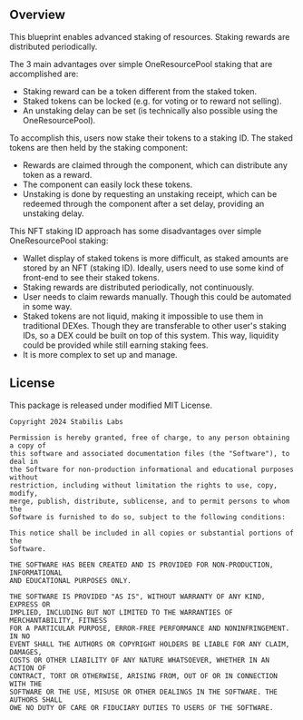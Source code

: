 ## Overview
This blueprint enables advanced staking of resources. Staking rewards are distributed periodically.

The 3 main advantages over simple OneResourcePool staking that are accomplished are:
- Staking reward can be a token different from the staked token.
- Staked tokens can be locked (e.g. for voting or to reward not selling).
- An unstaking delay can be set (is technically also possible using the OneResourcePool).

To accomplish this, users now stake their tokens to a staking ID. The staked tokens are then held by the staking component:
- Rewards are claimed through the component, which can distribute any token as a reward.
- The component can easily lock these tokens.
- Unstaking is done by requesting an unstaking receipt, which can be redeemed through the component after a set delay, providing an unstaking delay.

This NFT staking ID approach has some disadvantages over simple OneResourcePool staking:
- Wallet display of staked tokens is more difficult, as staked amounts are stored by an NFT (staking ID). Ideally, users need to use some kind of front-end to see their staked tokens.
- Staking rewards are distributed periodically, not continuously.
- User needs to claim rewards manually. Though this could be automated in some way.
- Staked tokens are not liquid, making it impossible to use them in traditional DEXes. Though they are transferable to other user's staking IDs, so a DEX could be built on top of this system. This way, liquidity could be provided while still earning staking fees.
- It is more complex to set up and manage.

## License

This package is released under modified MIT License.

    Copyright 2024 Stabilis Labs

    Permission is hereby granted, free of charge, to any person obtaining a copy of
    this software and associated documentation files (the "Software"), to deal in
    the Software for non-production informational and educational purposes without
    restriction, including without limitation the rights to use, copy, modify,
    merge, publish, distribute, sublicense, and to permit persons to whom the
    Software is furnished to do so, subject to the following conditions:

    This notice shall be included in all copies or substantial portions of the
    Software.

    THE SOFTWARE HAS BEEN CREATED AND IS PROVIDED FOR NON-PRODUCTION, INFORMATIONAL
    AND EDUCATIONAL PURPOSES ONLY.

    THE SOFTWARE IS PROVIDED "AS IS", WITHOUT WARRANTY OF ANY KIND, EXPRESS OR
    IMPLIED, INCLUDING BUT NOT LIMITED TO THE WARRANTIES OF MERCHANTABILITY, FITNESS
    FOR A PARTICULAR PURPOSE, ERROR-FREE PERFORMANCE AND NONINFRINGEMENT. IN NO
    EVENT SHALL THE AUTHORS OR COPYRIGHT HOLDERS BE LIABLE FOR ANY CLAIM, DAMAGES,
    COSTS OR OTHER LIABILITY OF ANY NATURE WHATSOEVER, WHETHER IN AN ACTION OF
    CONTRACT, TORT OR OTHERWISE, ARISING FROM, OUT OF OR IN CONNECTION WITH THE
    SOFTWARE OR THE USE, MISUSE OR OTHER DEALINGS IN THE SOFTWARE. THE AUTHORS SHALL
    OWE NO DUTY OF CARE OR FIDUCIARY DUTIES TO USERS OF THE SOFTWARE.
